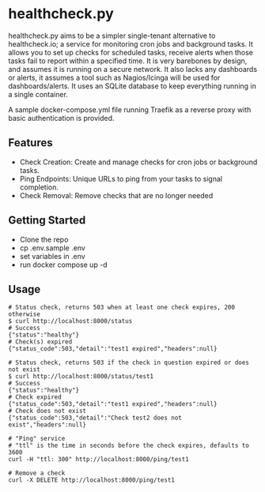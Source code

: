 # healthcheck.py

healthcheck.py aims to be a simpler single-tenant alternative to healthcheck.io; a service for monitoring cron jobs and background tasks. It allows you to set up checks for scheduled tasks, receive alerts when those tasks fail to report within a specified time. It is very barebones by design, and assumes it is running on a secure network. It also lacks any dashboards or alerts, it assumes a tool such as Nagios/Icinga will be used for dashboards/alerts. It uses an SQLite database to keep everything running in a single container.

A sample docker-compose.yml file running Traefik as a reverse proxy with basic authentication is provided.

## Features
* Check Creation: Create and manage checks for cron jobs or background tasks.
* Ping Endpoints: Unique URLs to ping from your tasks to signal completion.
* Check Removal: Remove checks that are no longer needed

## Getting Started
* Clone the repo
* cp .env.sample .env
* set variables in .env
* run docker compose up -d

## Usage
```
# Status check, returns 503 when at least one check expires, 200 otherwise
$ curl http://localhost:8000/status
# Success
{"status":"healthy"}
# Check(s) expired
{"status_code":503,"detail":"test1 expired","headers":null}

# Status check, returns 503 if the check in question expired or does not exist
$ curl http://localhost:8000/status/test1
# Success
{"status":"healthy"}
# Check expired
{"status_code":503,"detail":"test1 expired","headers":null}
# Check does not exist
{"status_code":503,"detail":"Check test2 does not exist","headers":null}

# "Ping" service
# "ttl" is the time in seconds before the check expires, defaults to 3600
curl -H "ttl: 300" http://localhost:8000/ping/test1

# Remove a check
curl -X DELETE http://localhost:8000/ping/test1
```
